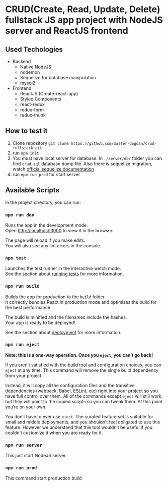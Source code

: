 # CRUD(Create, Read, Update, Delete) fullstack JS app project with NodeJS server and ReactJS frontend

## Used Techologies
- Backend
  - Native NodeJS
  - nodemon
  - Sequelize for database manipulation
  - mysql2
- Frontend
  - ReactJS (Create-react-app)
  - Styled Components
  - react-redux
  - redux-form
  - redux-thunk

## How to test it
1. Clone repository ``` git clone https://github.com/master-bogdan/crud-fullstack.git ```
2. run ```npm init```
3. You must have local server for database. In ```./server/db/``` folder you can find ```crud.sql``` database dump file. Also there is sequelize migration, watch [official sequelize documentation](https://sequelize.org/master/manual/migrations.html)
4. run ```npm run prod``` for start server


## Available Scripts

In the project directory, you can run:

### `npm run dev`

Runs the app in the development mode.<br />
Open [http://localhost:3000](http://localhost:3000) to view it in the browser.

The page will reload if you make edits.<br />
You will also see any lint errors in the console.

### `npm test`

Launches the test runner in the interactive watch mode.<br />
See the section about [running tests](https://facebook.github.io/create-react-app/docs/running-tests) for more information.

### `npm run build`

Builds the app for production to the `build` folder.<br />
It correctly bundles React in production mode and optimizes the build for the best performance.

The build is minified and the filenames include the hashes.<br />
Your app is ready to be deployed!

See the section about [deployment](https://facebook.github.io/create-react-app/docs/deployment) for more information.

### `npm run eject`

**Note: this is a one-way operation. Once you `eject`, you can’t go back!**

If you aren’t satisfied with the build tool and configuration choices, you can `eject` at any time. This command will remove the single build dependency from your project.

Instead, it will copy all the configuration files and the transitive dependencies (webpack, Babel, ESLint, etc) right into your project so you have full control over them. All of the commands except `eject` will still work, but they will point to the copied scripts so you can tweak them. At this point you’re on your own.

You don’t have to ever use `eject`. The curated feature set is suitable for small and middle deployments, and you shouldn’t feel obligated to use this feature. However we understand that this tool wouldn’t be useful if you couldn’t customize it when you are ready for it.

### `npm run server`
This just start NodeJS server

### `npm run prod`
This command start production build


